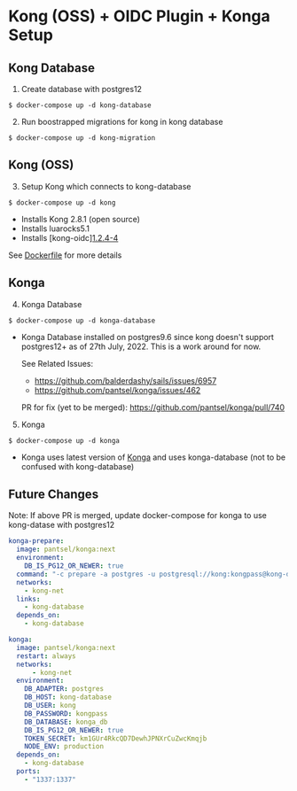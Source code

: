 # Kong (OSS) + OIDC Plugin + Konga Setup


## Kong Database

1. Create database with postgres12
```
$ docker-compose up -d kong-database
```

2. Run boostrapped migrations for kong in kong database
```
$ docker-compose up -d kong-migration
```

## Kong (OSS)

3. Setup Kong which connects to kong-database
```
$ docker-compose up -d kong
```

- Installs Kong 2.8.1 (open source)
- Installs luarocks5.1
- Installs [kong-oidc][1.2.4-4](https://github.com/revomatico/kong-oidc)

See [Dockerfile](Dockerfile) for more details

## Konga

4. Konga Database
```
$ docker-compose up -d konga-database
```

- Konga Database installed on postgres9.6 since kong doesn't support postgres12+ as of 27th July, 2022. This is a work around for now.

  See Related Issues: 
  - https://github.com/balderdashy/sails/issues/6957
  - https://github.com/pantsel/konga/issues/462

  PR for fix (yet to be merged):
  https://github.com/pantsel/konga/pull/740

5. Konga
```
$ docker-compose up -d konga
```

- Konga uses latest version of [Konga](https://github.com/pantsel/konga) and uses konga-database (not to be confused with kong-database)


## Future Changes

Note: If above PR is merged, update docker-compose for konga to use kong-datase with postgres12 

  ```yml
  konga-prepare:
    image: pantsel/konga:next
    environment:
      DB_IS_PG12_OR_NEWER: true
    command: "-c prepare -a postgres -u postgresql://kong:kongpass@kong-database:5432/konga_db"
    networks:
      - kong-net
    links:
      - kong-database
    depends_on:
      - kong-database

  konga:
    image: pantsel/konga:next
    restart: always
    networks:
        - kong-net
    environment:
      DB_ADAPTER: postgres
      DB_HOST: kong-database
      DB_USER: kong
      DB_PASSWORD: kongpass
      DB_DATABASE: konga_db
      DB_IS_PG12_OR_NEWER: true
      TOKEN_SECRET: km1GUr4RkcQD7DewhJPNXrCuZwcKmqjb
      NODE_ENV: production
    depends_on:
      - kong-database
    ports:
      - "1337:1337"
  ```




